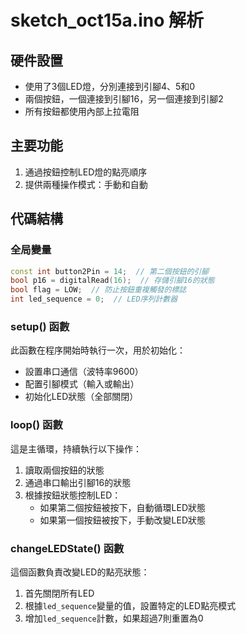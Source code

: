 # sketch_oct15a.ino  解析
## 硬件設置

- 使用了3個LED燈，分別連接到引腳4、5和0
- 兩個按鈕，一個連接到引腳16，另一個連接到引腳2
- 所有按鈕都使用內部上拉電阻

## 主要功能

1. 通過按鈕控制LED燈的點亮順序
2. 提供兩種操作模式：手動和自動

## 代碼結構

### 全局變量

```cpp
const int button2Pin = 14;  // 第二個按鈕的引腳
bool p16 = digitalRead(16);  // 存儲引腳16的狀態
bool flag = LOW;  // 防止按鈕重複觸發的標誌
int led_sequence = 0;  // LED序列計數器
```

### setup() 函數

此函數在程序開始時執行一次，用於初始化：

- 設置串口通信（波特率9600）
- 配置引腳模式（輸入或輸出）
- 初始化LED狀態（全部關閉）

### loop() 函數

這是主循環，持續執行以下操作：

1. 讀取兩個按鈕的狀態
2. 通過串口輸出引腳16的狀態
3. 根據按鈕狀態控制LED：
   - 如果第二個按鈕被按下，自動循環LED狀態
   - 如果第一個按鈕被按下，手動改變LED狀態

### changeLEDState() 函數

這個函數負責改變LED的點亮狀態：

1. 首先關閉所有LED
2. 根據`led_sequence`變量的值，設置特定的LED點亮模式
3. 增加`led_sequence`計數，如果超過7則重置為0

